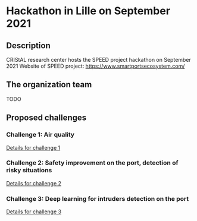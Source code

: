 # Hackathon in Lille on September 2021

## Description

CRIStAL research center hosts the SPEED project hackathon on September 2021 
Website of SPEED project: https://www.smartportsecosystem.com/ 

## The organization team 

TODO

## Proposed challenges

### Challenge 1: Air quality

[Details for challenge 1](Challenge1.md)

### Challenge 2: Safety improvement on the port, detection of risky situations

[Details for challenge 2](Challenge2.md)

### Challenge 3: Deep learning for intruders detection on the port

[Details for challenge 3](Challenge3.md)

